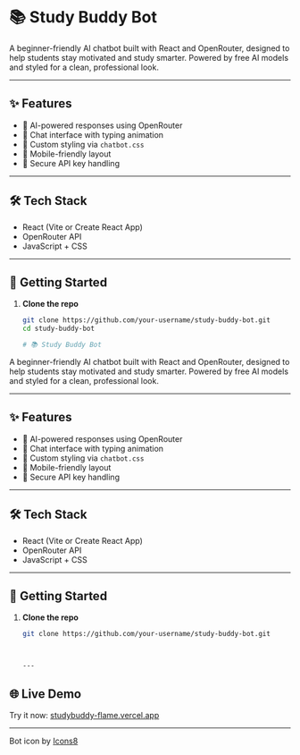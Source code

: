 # 📚 Study Buddy Bot

A beginner-friendly AI chatbot built with React and OpenRouter, designed to help students stay motivated and study smarter. Powered by free AI models and styled for a clean, professional look.

---

## ✨ Features

- 🤖 AI-powered responses using OpenRouter
- 💬 Chat interface with typing animation
- 🎨 Custom styling via `chatbot.css`
- 📱 Mobile-friendly layout
- 🔐 Secure API key handling

---

## 🛠️ Tech Stack

- React (Vite or Create React App)
- OpenRouter API
- JavaScript + CSS

---

## 🚀 Getting Started

1. **Clone the repo**
   ```bash
   git clone https://github.com/your-username/study-buddy-bot.git
   cd study-buddy-bot

   # 📚 Study Buddy Bot

A beginner-friendly AI chatbot built with React and OpenRouter, designed to help students stay motivated and study smarter. Powered by free AI models and styled for a clean, professional look.

---

## ✨ Features

- 🤖 AI-powered responses using OpenRouter
- 💬 Chat interface with typing animation
- 🎨 Custom styling via `chatbot.css`
- 📱 Mobile-friendly layout
- 🔐 Secure API key handling

---

## 🛠️ Tech Stack

- React (Vite or Create React App)
- OpenRouter API
- JavaScript + CSS

---

## 🚀 Getting Started

1. **Clone the repo**
   ```bash
   git clone https://github.com/your-username/study-buddy-bot.git



   ---

## 🌐 Live Demo

Try it now: [studybuddy-flame.vercel.app](https://studybuddy-flame.vercel.app)

---





   Bot icon by [Icons8](https://icons8.com/icon/2f8efjyRWNVz/bot)